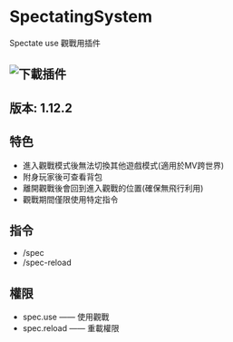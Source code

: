 # SpectatingSystem
Spectate use 觀戰用插件

## ![下載插件](http://festyy.com/wB55mi)

## 版本: 1.12.2

## 特色
- 進入觀戰模式後無法切換其他遊戲模式(適用於MV跨世界)
- 附身玩家後可查看背包
- 離開觀戰後會回到進入觀戰的位置(確保無飛行利用)
- 觀戰期間僅限使用特定指令

## 指令
- /spec
- /spec-reload

## 權限
- spec.use —— 使用觀戰
- spec.reload —— 重載權限
